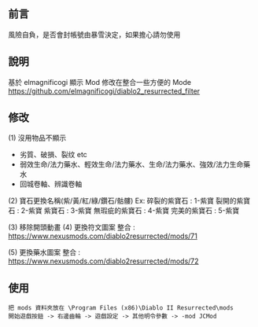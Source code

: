 ## 前言

風險自負，是否會封帳號由暴雪決定，如果擔心請勿使用


## 說明

基於 elmagnificogi 顯示 Mod 修改在整合一些方便的 Mode
https://github.com/elmagnificogi/diablo2_resurrected_filter

## 修改
(1) 沒用物品不顯示
- 劣質、破損、裂纹 etc
- 弱效生命/法力藥水、輕效生命/法力藥水、生命/法力藥水、強效/法力生命藥水
- 回城卷軸、辨識卷軸

(2) 寶石更換名稱(紫/黃/紅/綠/鑽石/骷髏)
Ex:
碎裂的紫寶石	 : 1-紫寶
裂開的紫寶石	 : 2-紫寶
紫寶石	         : 3-紫寶
無瑕疵的紫寶石	 : 4-紫寶
完美的紫寶石	 : 5-紫寶

(3) 移除開頭動畫
(4) 更換符文圖案
整合 : https://www.nexusmods.com/diablo2resurrected/mods/71

(5) 更換藥水圖案
整合 : https://www.nexusmods.com/diablo2resurrected/mods/72

## 使用

```
把 mods 資料夾放在 \Program Files (x86)\Diablo II Resurrected\mods
開始遊戲按鈕 -> 右邊齒輪 -> 遊戲設定 -> 其他明令參數 -> -mod JCMod
```
